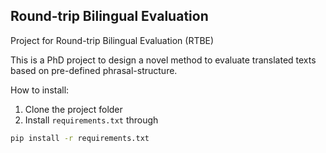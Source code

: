 ## Round-trip Bilingual Evaluation

Project for Round-trip Bilingual Evaluation (RTBE)

This is a PhD project to design a novel method to evaluate translated texts based on pre-defined phrasal-structure.

How to install:
1. Clone the project folder
1. Install `requirements.txt` through 
```bash
pip install -r requirements.txt
```